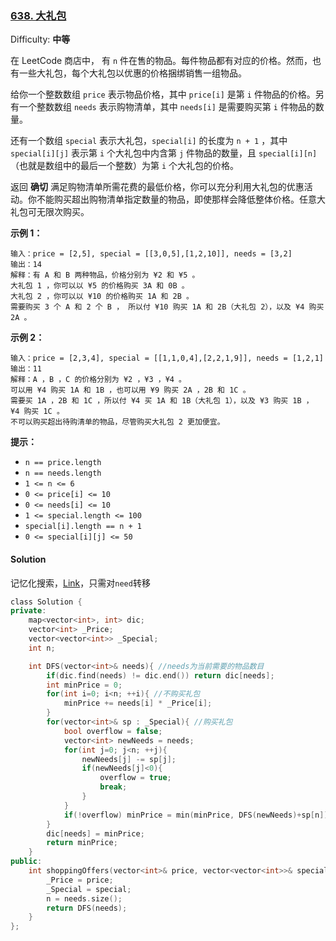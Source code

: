 ### [638\. 大礼包](https://leetcode-cn.com/problems/shopping-offers/)

Difficulty: **中等**


在 LeetCode 商店中， 有 `n` 件在售的物品。每件物品都有对应的价格。然而，也有一些大礼包，每个大礼包以优惠的价格捆绑销售一组物品。

给你一个整数数组 `price` 表示物品价格，其中 `price[i]` 是第 `i` 件物品的价格。另有一个整数数组 `needs` 表示购物清单，其中 `needs[i]` 是需要购买第 `i` 件物品的数量。

还有一个数组 `special` 表示大礼包，`special[i]` 的长度为 `n + 1` ，其中 `special[i][j]` 表示第 `i` 个大礼包中内含第 `j` 件物品的数量，且 `special[i][n]` （也就是数组中的最后一个整数）为第 `i` 个大礼包的价格。

返回 **确切** 满足购物清单所需花费的最低价格，你可以充分利用大礼包的优惠活动。你不能购买超出购物清单指定数量的物品，即使那样会降低整体价格。任意大礼包可无限次购买。

**示例 1：**

```
输入：price = [2,5], special = [[3,0,5],[1,2,10]], needs = [3,2]
输出：14
解释：有 A 和 B 两种物品，价格分别为 ¥2 和 ¥5 。 
大礼包 1 ，你可以以 ¥5 的价格购买 3A 和 0B 。 
大礼包 2 ，你可以以 ¥10 的价格购买 1A 和 2B 。 
需要购买 3 个 A 和 2 个 B ， 所以付 ¥10 购买 1A 和 2B（大礼包 2），以及 ¥4 购买 2A 。
```

**示例 2：**

```
输入：price = [2,3,4], special = [[1,1,0,4],[2,2,1,9]], needs = [1,2,1]
输出：11
解释：A ，B ，C 的价格分别为 ¥2 ，¥3 ，¥4 。
可以用 ¥4 购买 1A 和 1B ，也可以用 ¥9 购买 2A ，2B 和 1C 。 
需要买 1A ，2B 和 1C ，所以付 ¥4 买 1A 和 1B（大礼包 1），以及 ¥3 购买 1B ， ¥4 购买 1C 。 
不可以购买超出待购清单的物品，尽管购买大礼包 2 更加便宜。
```

**提示：**

*   `n == price.length`
*   `n == needs.length`
*   `1 <= n <= 6`
*   `0 <= price[i] <= 10`
*   `0 <= needs[i] <= 10`
*   `1 <= special.length <= 100`
*   `special[i].length == n + 1`
*   `0 <= special[i][j] <= 50`


#### Solution

记忆化搜索，[Link](https://leetcode-cn.com/problems/shopping-offers/solution/acmjin-pai-ti-jie-ji-yi-hua-sou-suo-bian-pmu2/)，只需对`need`转移

```cpp
​class Solution {
private:
    map<vector<int>, int> dic;
    vector<int> _Price;
    vector<vector<int>> _Special;
    int n;

    int DFS(vector<int>& needs){ //needs为当前需要的物品数目
        if(dic.find(needs) != dic.end()) return dic[needs];
        int minPrice = 0;
        for(int i=0; i<n; ++i){ //不购买礼包
            minPrice += needs[i] * _Price[i];
        }
        for(vector<int>& sp : _Special){ //购买礼包
            bool overflow = false;
            vector<int> newNeeds = needs;
            for(int j=0; j<n; ++j){
                newNeeds[j] -= sp[j];
                if(newNeeds[j]<0){
                    overflow = true;
                    break;
                }
            }
            if(!overflow) minPrice = min(minPrice, DFS(newNeeds)+sp[n]);
        }
        dic[needs] = minPrice;
        return minPrice;
    }
public:
    int shoppingOffers(vector<int>& price, vector<vector<int>>& special, vector<int>& needs) {
        _Price = price;
        _Special = special;
        n = needs.size();
        return DFS(needs);
    }
};
```